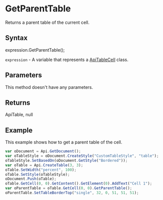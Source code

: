 # GetParentTable

Returns a parent table of the current cell.

## Syntax

expression.GetParentTable();

`expression` - A variable that represents a [ApiTableCell](../ApiTableCell.md) class.

## Parameters

This method doesn't have any parameters.

## Returns

ApiTable, null

## Example

This example shows how to get a parent table of the cell.

```javascript
var oDocument = Api.GetDocument();
var oTableStyle = oDocument.CreateStyle("CustomTableStyle", "table");
oTableStyle.SetBasedOn(oDocument.GetStyle("Bordered"));
var oTable = Api.CreateTable(3, 3);
oTable.SetWidth("percent", 100);
oTable.SetStyle(oTableStyle);
oDocument.Push(oTable);
oTable.GetCell(0, 0).GetContent().GetElement(0).AddText("Cell 1");
var oParentTable = oTable.GetCell(0, 0).GetParentTable();
oParentTable.SetTableBorderTop("single", 32, 0, 51, 51, 51);
```
